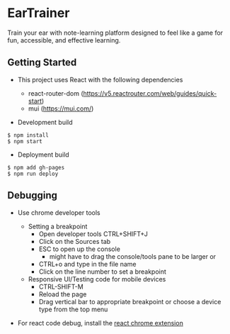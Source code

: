 # EarTrainer
Train your ear with note-learning platform designed to feel like a game for fun, accessible, and effective learning.

Getting Started
---------------

- This project uses React with the following dependencies
  - react-router-dom (https://v5.reactrouter.com/web/guides/quick-start)
  - mui (https://mui.com/)

- Development build
```console
$ npm install
$ npm start
```

- Deployment build
```console
$ npm add gh-pages
$ npm run deploy
```

Debugging
---------
- Use chrome developer tools
  - Setting a breakpoint
    - Open developer tools CTRL+SHIFT+J
    - Click on the Sources tab
    - ESC to open up the console
      - might have to drag the console/tools pane to be larger or
    - CTRL+o and type in the file name
    - Click on the line number to set a breakpoint
  - Responsive UI/Testing code for mobile devices
    - CTRL-SHIFT-M
    - Reload the page
    - Drag vertical bar to appropriate breakpoint or choose a device type
      from the top menu

- For react code debug, install the [react chrome extension](https://chrome.google.com/webstore/detail/react-developer-tools/fmkadmapgofadopljbjfkapdkoienihi?hl=en)

